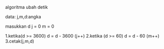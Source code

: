 algoritma ubah detik

data:
j,m,d:angka

masukkan d
j = 0
m = 0

1.ketika(d >= 3600) d = d - 3600 (j++)
2.ketika (d >= 60) d = d - 60 (m++)
3.cetak(j,m,d)